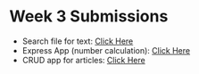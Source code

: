 # Week 3 Submissions

- Search file for text: [Click Here](/search/)
- Express App (number calculation): [Click Here](/express/)
- CRUD app for articles: [Click Here](/crud/)